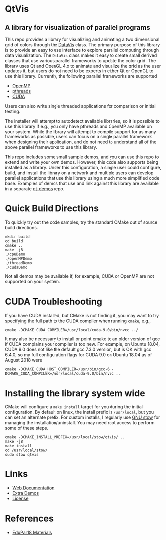 # QtVis

## A library for visualization of parallel programs

This repo provides a library for visualizing and animating a two dimensional grid of colors through the [DataVis](include/dataVis.h) class. The primary purpose of this library is to provide an easy to use interface to explore parallel computing through data visualization. The `DataVis` class makes it easy to create small derived classes that use various parallel frameworks to update the color grid. The library uses Qt and OpenGL 4.x to animate and visualize the grid as the user updates it, but users do not need to be experts in either Qt or OpenGL to use this library. Currently, the following parallel frameworks are supported

 * [OpenMP](https://www.openmp.org/resources/tutorials-articles/)
 * [pthreads](https://computing.llnl.gov/tutorials/pthreads/)
 * [CUDA](https://developer.nvidia.com/cuda-zone)

Users can also write single threaded applications for comparison or initial testing.

The installer will attempt to autodetect available libraries, so it is possible to use this library if e.g., you only have pthreads and OpenMP available on your system. While the library will attempt to compile support for as many frameworks as possible, users can focus on a single parallel framework when designing their application, and do not need to understand all of the above parallel frameworks to use this library.

This repo includes some small sample demos, and you can use this repo to extend and write your own demos. However, this code also supports being installed as a library. Under this configuration, a single user could configure, build, and install the library on a network and multiple users can develop parallel applications that use this library using a much more simplified code base. Examples of demos that use and link against this library are available in a separate [qt-demos](https://github.swarthmore.edu/adanner1/qtogl-demos) repo.

# Quick Build Directions

To quickly try out the code samples, try the standard CMake out of source build directions.

```
mkdir build
cd build
cmake ..
make -j8
./cpuDemo
./openMPDemo
./threadDemo
./cudaDemo
```

Not all demos may be available if, for example, CUDA or OpenMP are not supported on your system.

# CUDA Troubleshooting

If you have CUDA installed, but CMake is not finding it, you may want to try specifying the full path to the CUDA compiler when running `cmake`, e.g.,

```
cmake -DCMAKE_CUDA_COMPILER=/usr/local/cuda-9.0/bin/nvcc ../
```

It may also be necessary to install or point cmake to an older version of gcc if CUDA complains your compiler is too new. For example, on Ubuntu 18.04, CUDA 9.0 does not like the default gcc 7.3.0 version, but is OK with gcc 6.4.0, so my full configuration flags for CUDA 9.0 on Ubuntu 18.04 as of August 2018 were

```
cmake -DCMAKE_CUDA_HOST_COMPILER=/usr/bin/gcc-6 -DCMAKE_CUDA_COMPILER=/usr/local/cuda-9.0/bin/nvcc ..
```

# Installing the library system wide

CMake will configure a `make install` target for you during the initial configuration. By default on linux, the install prefix is `/usr/local`, but you can set an alternate prefix. For custom installs, I regularly use [GNU stow](https://www.gnu.org/software/stow/manual/stow.html) for managing the installation/uninstall. You may need root access to perform some of these steps.

```
cmake -DCMAKE_INSTALL_PREFIX=/usr/local/stow/qtvis/ ..
make -j8
make install
cd /usr/local/stow/
sudo stow qtvis
```

# Links

 * [Web Documentation](https://www.cs.swarthmore.edu/~adanner/qtvis/)
 * [Extra Demos](https://github.swarthmore.edu/adanner1/qtogl-demos)
 * [License](License.md)

# References

 * [EduPar18 Materials](https://www.cs.swarthmore.edu/edupar18/)
